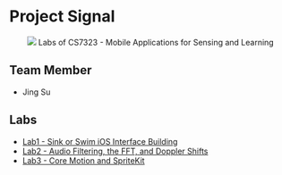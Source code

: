 # Project Signal

<p align="center">
  <img src="https://user-images.githubusercontent.com/3107872/64931640-6bfebe00-d7ff-11e9-902a-42af5e833c59.png" />
  Labs of CS7323 - Mobile Applications for Sensing and Learning
</p>

## Team Member

- Jing Su

## Labs

- [Lab1 - Sink or Swim iOS Interface Building](/LAB1/SMUDailyCampus)
- [Lab2 - Audio Filtering, the FFT, and Doppler Shifts](/LAB2/AudioLab)
- [Lab3 - Core Motion and SpriteKit](/LAB3/Devoured)
